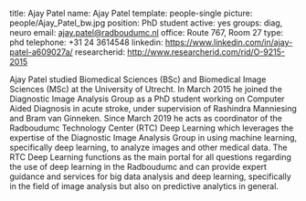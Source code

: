 title: Ajay Patel
name: Ajay Patel
template: people-single
picture: people/Ajay_Patel_bw.jpg
position: PhD student
active: yes
groups: diag, neuro
email: ajay.patel@radboudumc.nl
office: Route 767, Room 27
type: phd
telephone: +31 24 3614548
linkedin: https://www.linkedin.com/in/ajay-patel-a609027a/
researcherid: http://www.researcherid.com/rid/O-9215-2015

Ajay Patel studied Biomedical Sciences (BSc) and Biomedical Image Sciences (MSc) at the University of Utrecht. In March 2015 he joined the Diagnostic Image Analysis Group as a PhD student working on Computer Aided Diagnosis in acute stroke, under supervision of Rashindra Manniesing and Bram van Ginneken. Since March 2019 he acts as coordinator of the Radboudumc Technology Center (RTC) Deep Learning which leverages the expertise of the Diagnostic Image Analysis Group in using machine learning, specifically deep learning, to analyze images and other medical data. The RTC Deep Learning functions as the main portal for all questions regarding the use of deep learning in the Radboudumc and can provide expert guidance and services for big data analysis and deep learning, specifically in the field of image analysis but also on predictive analytics in general.
